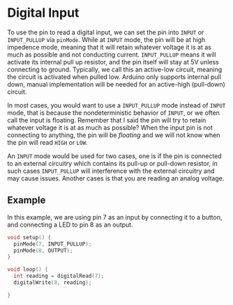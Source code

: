 # Digital Input

To use the pin to read a digital input, we can set the pin into ``INPUT`` or ``INPUT_PULLUP`` via ``pinMode``. While at ``INPUT`` mode, the pin will be at high impedence mode, meaning that it will retain whatever voltage it is at as much as possible and not conducting current. ``INPUT_PULLUP`` means it will activate its internal pull up resistor, and the pin itself will stay at 5V unless connecting to ground. Typically, we call this an active-low circuit, meaning the circuit is activated when pulled low. Arduino only supports internal pull down, manual implementation will be needed for an active-high (pull-down) circuit.

In most cases, you would want to use a ``INPUT_PULLUP`` mode instead of ``INPUT`` mode, that is because the nondeterministic behavior of ``INPUT``, or we often call the input is floating. Remember that I said the pin will try to retain whatever voltage it is at as much as possible? When the input pin is not connecting to anything, the pin will be *floating* and we will not know when the pin will read ``HIGH`` or ``LOW``.

An ``INPUT`` mode would be used for two cases, one is if the pin is connected to an external circuitry which contains its pull-up or pull-down resistor, in such cases ``INPUT_PULLUP`` will interference with the external circuitry and may cause issues. Another cases is that you are reading an analog voltage.

## Example

In this example, we are using pin 7 as an input by connecting it to a button, and connecting a LED to pin 8 as an output.

```C
void setup() {
  pinMode(7, INPUT_PULLUP);
  pinMode(8, OUTPUT);
}

void loop() {
  int reading = digitalRead(7);
  digitalWrite(8, reading);

}
```
